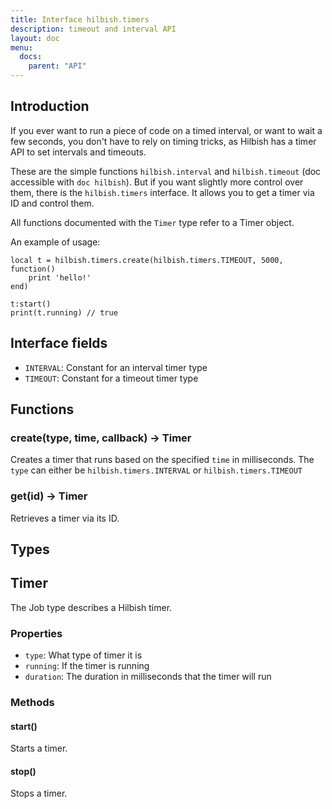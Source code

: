 ```yaml
---
title: Interface hilbish.timers
description: timeout and interval API
layout: doc
menu:
  docs:
    parent: "API"
---
```


## Introduction

If you ever want to run a piece of code on a timed interval, or want to wait
a few seconds, you don't have to rely on timing tricks, as Hilbish has a
timer API to set intervals and timeouts.

These are the simple functions `hilbish.interval` and `hilbish.timeout` (doc
accessible with `doc hilbish`). But if you want slightly more control over
them, there is the `hilbish.timers` interface. It allows you to get
a timer via ID and control them.

All functions documented with the `Timer` type refer to a Timer object.

An example of usage:
```
local t = hilbish.timers.create(hilbish.timers.TIMEOUT, 5000, function()
	print 'hello!'
end)

t:start()
print(t.running) // true
```

## Interface fields
- `INTERVAL`: Constant for an interval timer type
- `TIMEOUT`: Constant for a timeout timer type

## Functions
### create(type, time, callback) -> <a href="#timer" style="text-decoration: none;">Timer</a>
Creates a timer that runs based on the specified `time` in milliseconds.
The `type` can either be `hilbish.timers.INTERVAL` or `hilbish.timers.TIMEOUT`

### get(id) -> <a href="#timer" style="text-decoration: none;">Timer</a>
Retrieves a timer via its ID.

## Types
## Timer
The Job type describes a Hilbish timer.
### Properties
- `type`: What type of timer it is
- `running`: If the timer is running
- `duration`: The duration in milliseconds that the timer will run

### Methods
#### start()
Starts a timer.

#### stop()
Stops a timer.

